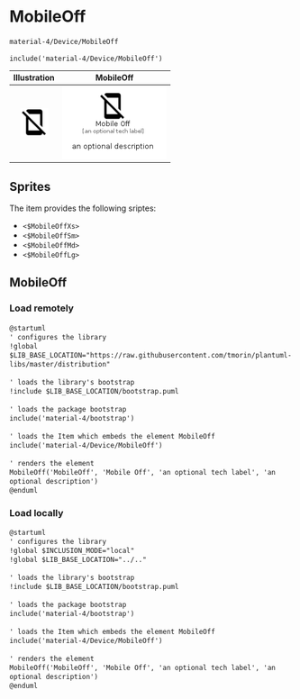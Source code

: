 # MobileOff


```text
material-4/Device/MobileOff
```

```text
include('material-4/Device/MobileOff')
```



| Illustration | MobileOff |
| :---: | :---: |
| ![illustration for Illustration](../../material-4/Device/MobileOff.png) | ![illustration for MobileOff](../../material-4/Device/MobileOff.Local.png) |



## Sprites
The item provides the following sriptes:

- `<$MobileOffXs>`
- `<$MobileOffSm>`
- `<$MobileOffMd>`
- `<$MobileOffLg>`





## MobileOff

### Load remotely
```plantuml
@startuml
' configures the library
!global $LIB_BASE_LOCATION="https://raw.githubusercontent.com/tmorin/plantuml-libs/master/distribution"

' loads the library's bootstrap
!include $LIB_BASE_LOCATION/bootstrap.puml

' loads the package bootstrap
include('material-4/bootstrap')

' loads the Item which embeds the element MobileOff
include('material-4/Device/MobileOff')

' renders the element
MobileOff('MobileOff', 'Mobile Off', 'an optional tech label', 'an optional description')
@enduml
```

### Load locally
```plantuml
@startuml
' configures the library
!global $INCLUSION_MODE="local"
!global $LIB_BASE_LOCATION="../.."

' loads the library's bootstrap
!include $LIB_BASE_LOCATION/bootstrap.puml

' loads the package bootstrap
include('material-4/bootstrap')

' loads the Item which embeds the element MobileOff
include('material-4/Device/MobileOff')

' renders the element
MobileOff('MobileOff', 'Mobile Off', 'an optional tech label', 'an optional description')
@enduml
```

